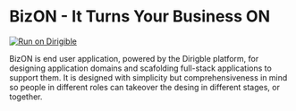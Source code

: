 BizON - It Turns Your Business ON
=======
[![Run on Dirigible](https://img.shields.io/badge/run%20on-dirigible-yellow.svg)](http://dirigible.eclipse.org/services/web/registry/anonymous.html?git=https://github.com/dirigiblelabs/bizon.git)

BizON is end user application, powered by the Dirigble platform, for designing application domains and scafolding full-stack applications to support them.
It is designed with simplicity but comprehensiveness in mind so people in different roles can takeover the desing in different stages, or together.
